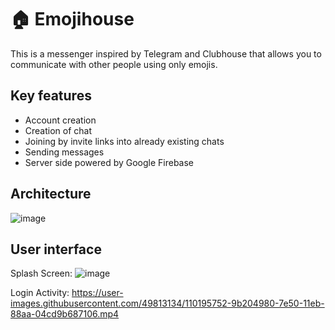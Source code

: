 # 🏠 Emojihouse
This is a messenger inspired by Telegram and Clubhouse that allows you to communicate with other people using only emojis.

## Key features
* Account creation
* Creation of chat
* Joining by invite links into already existing chats
* Sending messages
* Server side powered by Google Firebase

## Architecture
![image](https://user-images.githubusercontent.com/49813134/110195864-5cd75a00-7e51-11eb-97af-f3b65695a0d4.png)

## User interface 
Splash Screen:
![image](https://user-images.githubusercontent.com/49813134/110195640-a2932300-7e4f-11eb-8d0d-4640fd08112a.png)

Login Activity:
https://user-images.githubusercontent.com/49813134/110195752-9b204980-7e50-11eb-88aa-04cd9b687106.mp4


